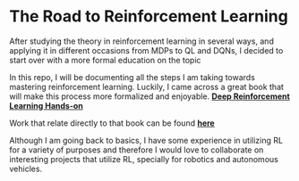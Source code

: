 # The Road to Reinforcement Learning

After studying the theory in reinforcement learning in several ways, and applying it in different occasions from MDPs to QL and DQNs, I decided to start over with a more formal education on the topic

In this repo, I will be documenting all the steps I am taking towards mastering reinforcement learning. Luckily, I came across a great book that will make this process more formalized and enjoyable. __[Deep Reinforcement Learning Hands-on](https://learning.oreilly.com/library/view/deep-reinforcement-learning/9781838826994/Text/Chapter_4.xhtml)__

Work that relate directly to that book can be found __[here](DRL/)__

Although I am going back to basics, I have some experience in utilizing RL for a variety of purposes and therefore I would love to collaborate on interesting projects that utilize RL, specially for robotics and autonomous vehicles.
